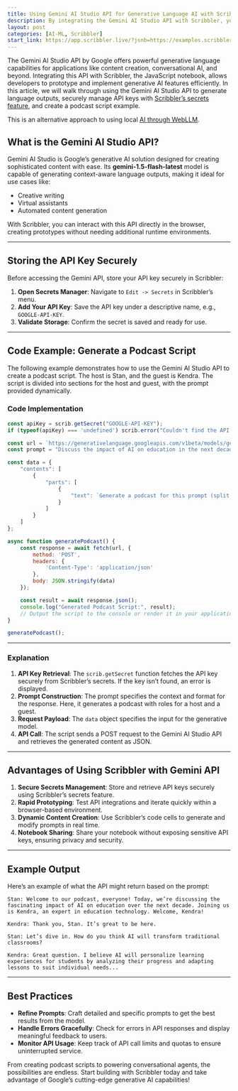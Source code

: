 ```yaml
---
title: Using Gemini AI Studio API for Generative Language AI with Scribbler  
description: By integrating the Gemini AI Studio API with Scribbler, you unlock the potential of generative language AI in a secure, browser-based environment.
layout: post
categories: [AI-ML, Scribbler]
start_link: https://app.scribbler.live/?jsnb=https://examples.scribbler.live/AI-DataScience/Gemini-Podcast.jsnb
---
```


The Gemini AI Studio API by Google offers powerful generative language capabilities for applications like content creation, conversational AI, and beyond. Integrating this API with Scribbler, the JavaScript notebook, allows developers to prototype and implement generative AI features efficiently. In this article, we will walk through using the Gemini AI Studio API to generate language outputs, securely manage API keys with [Scribbler’s secrets feature](https://scribbler.live/2024/11/29/Securely-Storing-Secrets-in-Scribbler.html), and create a podcast script example.  

This is an alternative approach to using local [AI through WebLLM](https://scribbler.live/2024/10/02/Large-Language-Models-in-the-Browser-with-WebLLM.html).

## **What is the Gemini AI Studio API?**  

Gemini AI Studio is Google’s generative AI solution designed for creating sophisticated content with ease. Its **gemini-1.5-flash-latest** model is capable of generating context-aware language outputs, making it ideal for use cases like:  
- Creative writing  
- Virtual assistants  
- Automated content generation  

With Scribbler, you can interact with this API directly in the browser, creating prototypes without needing additional runtime environments.  

---

## **Storing the API Key Securely**  

Before accessing the Gemini API, store your API key securely in Scribbler:  

1. **Open Secrets Manager**: Navigate to `Edit -> Secrets` in Scribbler’s menu.  
2. **Add Your API Key**: Save the API key under a descriptive name, e.g., `GOOGLE-API-KEY`.  
3. **Validate Storage**: Confirm the secret is saved and ready for use.  

---

## **Code Example: Generate a Podcast Script**  

The following example demonstrates how to use the Gemini AI Studio API to create a podcast script. The host is Stan, and the guest is Kendra. The script is divided into sections for the host and guest, with the prompt provided dynamically.  

### **Code Implementation**  

```javascript
const apiKey = scrib.getSecret("GOOGLE-API-KEY");  
if (typeof(apiKey) === 'undefined') scrib.error("Couldn't find the API key");  

const url = `https://generativelanguage.googleapis.com/v1beta/models/gemini-1.5-flash-latest:generateContent?key=${apiKey}`;  
const prompt = "Discuss the impact of AI on education in the next decade.";  

const data = {  
    "contents": [  
        {  
            "parts": [  
                {  
                    "text": `Generate a podcast for this prompt (split into host and guest. The guest's name is Kendra, and the host's name is Stan. Do not include sound effects): ${prompt}`  
                }  
            ]  
        }  
    ]  
};  

async function generatePodcast() {  
    const response = await fetch(url, {  
        method: 'POST',  
        headers: {  
            'Content-Type': 'application/json'  
        },  
        body: JSON.stringify(data)  
    });  

    const result = await response.json();  
    console.log("Generated Podcast Script:", result);
    // Output the script to the console or render it in your application
}  

generatePodcast();
```  

---

### **Explanation**  

1. **API Key Retrieval**: The `scrib.getSecret` function fetches the API key securely from Scribbler’s secrets. If the key isn’t found, an error is displayed.  
2. **Prompt Construction**: The prompt specifies the context and format for the response. Here, it generates a podcast with roles for a host and a guest.  
3. **Request Payload**: The `data` object specifies the input for the generative model.  
4. **API Call**: The script sends a POST request to the Gemini AI Studio API and retrieves the generated content as JSON.  

---

## **Advantages of Using Scribbler with Gemini API**  

1. **Secure Secrets Management**: Store and retrieve API keys securely using Scribbler’s secrets feature.  
2. **Rapid Prototyping**: Test API integrations and iterate quickly within a browser-based environment.  
3. **Dynamic Content Creation**: Use Scribbler’s code cells to generate and modify prompts in real time.  
4. **Notebook Sharing**: Share your notebook without exposing sensitive API keys, ensuring privacy and security.  

---

## **Example Output**  

Here’s an example of what the API might return based on the prompt:  

```
Stan: Welcome to our podcast, everyone! Today, we’re discussing the fascinating impact of AI on education over the next decade. Joining us is Kendra, an expert in education technology. Welcome, Kendra!  

Kendra: Thank you, Stan. It’s great to be here.  

Stan: Let’s dive in. How do you think AI will transform traditional classrooms?  

Kendra: Great question. I believe AI will personalize learning experiences for students by analyzing their progress and adapting lessons to suit individual needs...  
```  

---

## **Best Practices**  

- **Refine Prompts**: Craft detailed and specific prompts to get the best results from the model.  
- **Handle Errors Gracefully**: Check for errors in API responses and display meaningful feedback to users.  
- **Monitor API Usage**: Keep track of API call limits and quotas to ensure uninterrupted service.  


 From creating podcast scripts to powering conversational agents, the possibilities are endless. Start building with Scribbler today and take advantage of Google’s cutting-edge generative AI capabilities!  
